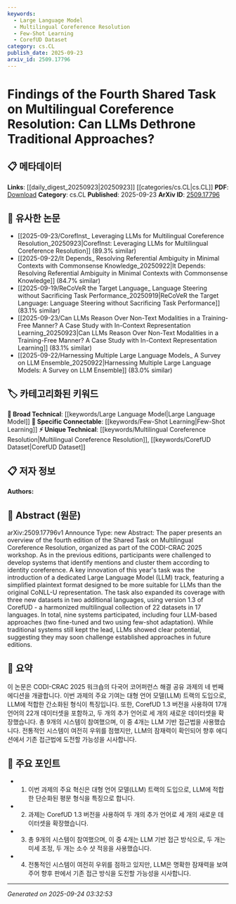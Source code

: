 ```yaml
---
keywords:
  - Large Language Model
  - Multilingual Coreference Resolution
  - Few-Shot Learning
  - CorefUD Dataset
category: cs.CL
publish_date: 2025-09-23
arxiv_id: 2509.17796
---
```


<!-- KEYWORD_LINKING_METADATA:
{
  "processed_timestamp": "2025-09-24T03:32:53.151906",
  "vocabulary_version": "1.0",
  "selected_keywords": [
    "Large Language Model",
    "Multilingual Coreference Resolution",
    "Few-Shot Learning",
    "CorefUD Dataset"
  ],
  "rejected_keywords": [],
  "similarity_scores": {
    "Large Language Model": 0.85,
    "Multilingual Coreference Resolution": 0.8,
    "Few-Shot Learning": 0.82,
    "CorefUD Dataset": 0.78
  },
  "extraction_method": "AI_prompt_based",
  "budget_applied": true,
  "candidates_json": {
    "candidates": [
      {
        "surface": "Large Language Model",
        "canonical": "Large Language Model",
        "aliases": [
          "LLM"
        ],
        "category": "broad_technical",
        "rationale": "Large Language Models are central to the paper's theme, providing a direct link to advancements in NLP.",
        "novelty_score": 0.45,
        "connectivity_score": 0.88,
        "specificity_score": 0.7,
        "link_intent_score": 0.85
      },
      {
        "surface": "Multilingual Coreference Resolution",
        "canonical": "Multilingual Coreference Resolution",
        "aliases": [
          "Coreference Resolution"
        ],
        "category": "unique_technical",
        "rationale": "This task is the focus of the shared task discussed, offering a unique technical challenge in NLP.",
        "novelty_score": 0.75,
        "connectivity_score": 0.65,
        "specificity_score": 0.85,
        "link_intent_score": 0.8
      },
      {
        "surface": "Few-Shot Adaptation",
        "canonical": "Few-Shot Learning",
        "aliases": [
          "Few-Shot Adaptation"
        ],
        "category": "specific_connectable",
        "rationale": "Few-Shot Learning is a trending approach that is relevant to the paper's exploration of LLM capabilities.",
        "novelty_score": 0.55,
        "connectivity_score": 0.8,
        "specificity_score": 0.78,
        "link_intent_score": 0.82
      },
      {
        "surface": "CorefUD",
        "canonical": "CorefUD Dataset",
        "aliases": [],
        "category": "unique_technical",
        "rationale": "CorefUD is a specific dataset used in the paper, crucial for understanding the multilingual aspect of the task.",
        "novelty_score": 0.7,
        "connectivity_score": 0.6,
        "specificity_score": 0.8,
        "link_intent_score": 0.78
      }
    ],
    "ban_list_suggestions": [
      "Shared Task",
      "Traditional Approaches",
      "Participants",
      "Systems"
    ]
  },
  "decisions": [
    {
      "candidate_surface": "Large Language Model",
      "resolved_canonical": "Large Language Model",
      "decision": "linked",
      "scores": {
        "novelty": 0.45,
        "connectivity": 0.88,
        "specificity": 0.7,
        "link_intent": 0.85
      }
    },
    {
      "candidate_surface": "Multilingual Coreference Resolution",
      "resolved_canonical": "Multilingual Coreference Resolution",
      "decision": "linked",
      "scores": {
        "novelty": 0.75,
        "connectivity": 0.65,
        "specificity": 0.85,
        "link_intent": 0.8
      }
    },
    {
      "candidate_surface": "Few-Shot Adaptation",
      "resolved_canonical": "Few-Shot Learning",
      "decision": "linked",
      "scores": {
        "novelty": 0.55,
        "connectivity": 0.8,
        "specificity": 0.78,
        "link_intent": 0.82
      }
    },
    {
      "candidate_surface": "CorefUD",
      "resolved_canonical": "CorefUD Dataset",
      "decision": "linked",
      "scores": {
        "novelty": 0.7,
        "connectivity": 0.6,
        "specificity": 0.8,
        "link_intent": 0.78
      }
    }
  ]
}
-->

# Findings of the Fourth Shared Task on Multilingual Coreference Resolution: Can LLMs Dethrone Traditional Approaches?

## 📋 메타데이터

**Links**: [[daily_digest_20250923|20250923]] [[categories/cs.CL|cs.CL]]
**PDF**: [Download](https://arxiv.org/pdf/2509.17796.pdf)
**Category**: cs.CL
**Published**: 2025-09-23
**ArXiv ID**: [2509.17796](https://arxiv.org/abs/2509.17796)

## 🔗 유사한 논문
- [[2025-09-23/CorefInst_ Leveraging LLMs for Multilingual Coreference Resolution_20250923|CorefInst: Leveraging LLMs for Multilingual Coreference Resolution]] (89.3% similar)
- [[2025-09-22/It Depends_ Resolving Referential Ambiguity in Minimal Contexts with Commonsense Knowledge_20250922|It Depends: Resolving Referential Ambiguity in Minimal Contexts with Commonsense Knowledge]] (84.7% similar)
- [[2025-09-19/ReCoVeR the Target Language_ Language Steering without Sacrificing Task Performance_20250919|ReCoVeR the Target Language: Language Steering without Sacrificing Task Performance]] (83.1% similar)
- [[2025-09-23/Can LLMs Reason Over Non-Text Modalities in a Training-Free Manner? A Case Study with In-Context Representation Learning_20250923|Can LLMs Reason Over Non-Text Modalities in a Training-Free Manner? A Case Study with In-Context Representation Learning]] (83.1% similar)
- [[2025-09-22/Harnessing Multiple Large Language Models_ A Survey on LLM Ensemble_20250922|Harnessing Multiple Large Language Models: A Survey on LLM Ensemble]] (83.0% similar)

## 🏷️ 카테고리화된 키워드
**🧠 Broad Technical**: [[keywords/Large Language Model|Large Language Model]]
**🔗 Specific Connectable**: [[keywords/Few-Shot Learning|Few-Shot Learning]]
**⚡ Unique Technical**: [[keywords/Multilingual Coreference Resolution|Multilingual Coreference Resolution]], [[keywords/CorefUD Dataset|CorefUD Dataset]]

## 📋 저자 정보

**Authors:** 

## 📄 Abstract (원문)

arXiv:2509.17796v1 Announce Type: new 
Abstract: The paper presents an overview of the fourth edition of the Shared Task on Multilingual Coreference Resolution, organized as part of the CODI-CRAC 2025 workshop. As in the previous editions, participants were challenged to develop systems that identify mentions and cluster them according to identity coreference.
  A key innovation of this year's task was the introduction of a dedicated Large Language Model (LLM) track, featuring a simplified plaintext format designed to be more suitable for LLMs than the original CoNLL-U representation.
  The task also expanded its coverage with three new datasets in two additional languages, using version 1.3 of CorefUD - a harmonized multilingual collection of 22 datasets in 17 languages.
  In total, nine systems participated, including four LLM-based approaches (two fine-tuned and two using few-shot adaptation). While traditional systems still kept the lead, LLMs showed clear potential, suggesting they may soon challenge established approaches in future editions.

## 📝 요약

이 논문은 CODI-CRAC 2025 워크숍의 다국어 코어퍼런스 해결 공유 과제의 네 번째 에디션을 개괄합니다. 이번 과제의 주요 기여는 대형 언어 모델(LLM) 트랙의 도입으로, LLM에 적합한 간소화된 형식이 특징입니다. 또한, CorefUD 1.3 버전을 사용하여 17개 언어의 22개 데이터셋을 포함하고, 두 개의 추가 언어로 세 개의 새로운 데이터셋을 확장했습니다. 총 9개의 시스템이 참여했으며, 이 중 4개는 LLM 기반 접근법을 사용했습니다. 전통적인 시스템이 여전히 우위를 점했지만, LLM의 잠재력이 확인되어 향후 에디션에서 기존 접근법에 도전할 가능성을 시사합니다.

## 🎯 주요 포인트

- 1. 이번 과제의 주요 혁신은 대형 언어 모델(LLM) 트랙의 도입으로, LLM에 적합한 단순화된 평문 형식을 특징으로 합니다.
- 2. 과제는 CorefUD 1.3 버전을 사용하여 두 개의 추가 언어로 세 개의 새로운 데이터셋을 확장했습니다.
- 3. 총 9개의 시스템이 참여했으며, 이 중 4개는 LLM 기반 접근 방식으로, 두 개는 미세 조정, 두 개는 소수 샷 적응을 사용했습니다.
- 4. 전통적인 시스템이 여전히 우위를 점하고 있지만, LLM은 명확한 잠재력을 보여주어 향후 판에서 기존 접근 방식을 도전할 가능성을 시사합니다.


---

*Generated on 2025-09-24 03:32:53*